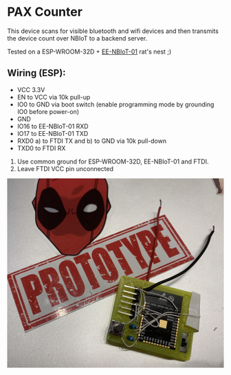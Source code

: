 # PAX Counter

This device scans for visible bluetooth and wifi devices and then transmits the device count over NBIoT to a backend server.

Tested on a ESP-WROOM-32D + [EE-NBIoT-01](https://github.com/ExploratoryEngineering/ee-nbiot-01) rat's nest ;)

## Wiring (ESP):
* VCC   3.3V
* EN    to VCC via 10k pull-up
* IO0   to GND via boot switch (enable programming mode by grounding IO0 before power-on)
* GND
* IO16    to EE-NBIoT-01 RXD
* IO17    to EE-NBIoT-01 TXD
* RXD0    a) to FTDI TX and b) to GND via 10k pull-down
* TXD0    to FTDI RX

1) Use common ground for ESP-WROOM-32D, EE-NBIoT-01 and FTDI.
2) Leave FTDI VCC pin unconnected


![Prototype](https://github.com/ExploratoryEngineering/pax-counter/raw/master/images/prototype.jpg)
